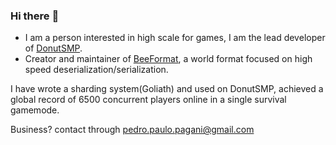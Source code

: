 ### Hi there :wave:

- I am a person interested in high scale for games, I am the lead developer of [DonutSMP](https://github.com/DonutNetwork).
- Creator and maintainer of [BeeFormat](https://github.com/DonutNetwork/BeeFormat), a world format focused on high speed deserialization/serialization.

I have wrote a sharding system(Goliath) and used on DonutSMP, achieved a global record of 6500 concurrent players online in a single survival gamemode.

Business? contact through pedro.paulo.pagani@gmail.com
